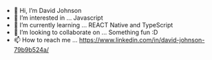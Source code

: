 - 👋 Hi, I’m David Johnson
- 👀 I’m interested in ... Javascript
- 🌱 I’m currently learning ... REACT Native and TypeScript
- 💞️ I’m looking to collaborate on ... Something fun :D
- 📫 How to reach me ... https://www.linkedin.com/in/david-johnson-79b9b524a/

<!---
dejv0ld/dejv0ld is a ✨ special ✨ repository because its `README.md` (this file) appears on your GitHub profile.
You can click the Preview link to take a look at your changes.
--->
